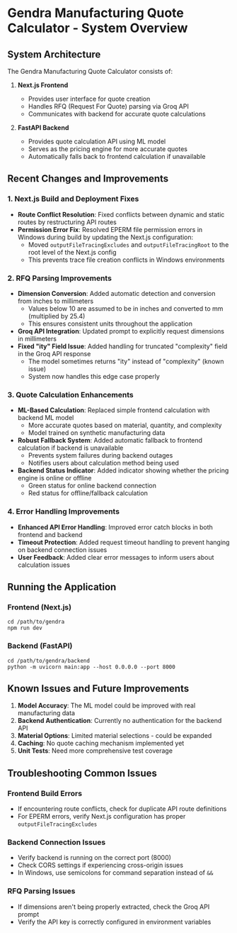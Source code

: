 # Gendra Manufacturing Quote Calculator - System Overview

## System Architecture

The Gendra Manufacturing Quote Calculator consists of:

1. **Next.js Frontend**
   - Provides user interface for quote creation
   - Handles RFQ (Request For Quote) parsing via Groq API
   - Communicates with backend for accurate quote calculations

2. **FastAPI Backend**
   - Provides quote calculation API using ML model
   - Serves as the pricing engine for more accurate quotes
   - Automatically falls back to frontend calculation if unavailable

## Recent Changes and Improvements

### 1. Next.js Build and Deployment Fixes

- **Route Conflict Resolution**: Fixed conflicts between dynamic and static routes by restructuring API routes
- **Permission Error Fix**: Resolved EPERM file permission errors in Windows during build by updating the Next.js configuration:
  - Moved `outputFileTracingExcludes` and `outputFileTracingRoot` to the root level of the Next.js config
  - This prevents trace file creation conflicts in Windows environments

### 2. RFQ Parsing Improvements

- **Dimension Conversion**: Added automatic detection and conversion from inches to millimeters
  - Values below 10 are assumed to be in inches and converted to mm (multiplied by 25.4)
  - This ensures consistent units throughout the application
- **Groq API Integration**: Updated prompt to explicitly request dimensions in millimeters
- **Fixed "ity" Field Issue**: Added handling for truncated "complexity" field in the Groq API response
  - The model sometimes returns "ity" instead of "complexity" (known issue)
  - System now handles this edge case properly

### 3. Quote Calculation Enhancements

- **ML-Based Calculation**: Replaced simple frontend calculation with backend ML model
  - More accurate quotes based on material, quantity, and complexity
  - Model trained on synthetic manufacturing data
- **Robust Fallback System**: Added automatic fallback to frontend calculation if backend is unavailable
  - Prevents system failures during backend outages
  - Notifies users about calculation method being used
- **Backend Status Indicator**: Added indicator showing whether the pricing engine is online or offline
  - Green status for online backend connection
  - Red status for offline/fallback calculation

### 4. Error Handling Improvements

- **Enhanced API Error Handling**: Improved error catch blocks in both frontend and backend
- **Timeout Protection**: Added request timeout handling to prevent hanging on backend connection issues
- **User Feedback**: Added clear error messages to inform users about calculation issues

## Running the Application

### Frontend (Next.js)
```
cd /path/to/gendra
npm run dev
```

### Backend (FastAPI)
```
cd /path/to/gendra/backend
python -m uvicorn main:app --host 0.0.0.0 --port 8000
```

## Known Issues and Future Improvements

1. **Model Accuracy**: The ML model could be improved with real manufacturing data
2. **Backend Authentication**: Currently no authentication for the backend API
3. **Material Options**: Limited material selections - could be expanded
4. **Caching**: No quote caching mechanism implemented yet
5. **Unit Tests**: Need more comprehensive test coverage

## Troubleshooting Common Issues

### Frontend Build Errors
- If encountering route conflicts, check for duplicate API route definitions
- For EPERM errors, verify Next.js configuration has proper `outputFileTracingExcludes`

### Backend Connection Issues
- Verify backend is running on the correct port (8000)
- Check CORS settings if experiencing cross-origin issues
- In Windows, use semicolons for command separation instead of `&&`

### RFQ Parsing Issues
- If dimensions aren't being properly extracted, check the Groq API prompt
- Verify the API key is correctly configured in environment variables 